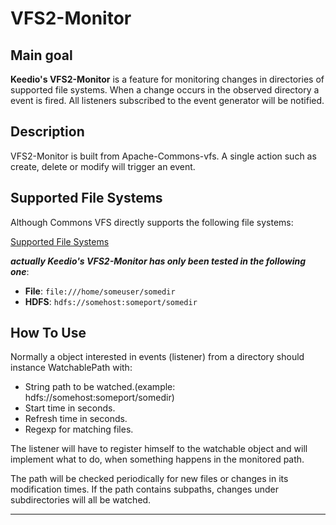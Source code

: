 # VFS2-Monitor

## Main goal
**Keedio's VFS2-Monitor** is a feature for monitoring changes in directories of supported file systems. When a change occurs in the observed directory a event is fired. All listeners subscribed to the event generator will be notified.

## Description
VFS2-Monitor is built from Apache-Commons-vfs. 
A single action such as create, delete or modify will trigger an event.

## Supported File Systems
Although Commons VFS directly supports the following file systems:

[Supported File Systems](https://commons.apache.org/proper/commons-vfs/filesystems.html)
 
***actually Keedio's VFS2-Monitor has only been tested in the following one***: 

* **File**: `file:///home/someuser/somedir`
* **HDFS**: `hdfs://somehost:someport/somedir`

## How To Use
Normally a object interested in events (listener) from a directory should instance WatchablePath with:

* String path to be watched.(example:  hdfs://somehost:someport/somedir)
* Start time in seconds.
* Refresh time in seconds.
* Regexp for matching files.

The listener will have to register himself to the watchable object and will implement what to do, when something happens in the monitored path.

The path will be checked periodically for new files or changes in its modification times.
If the path contains subpaths, changes under subdirectories will all be watched.

* * *
